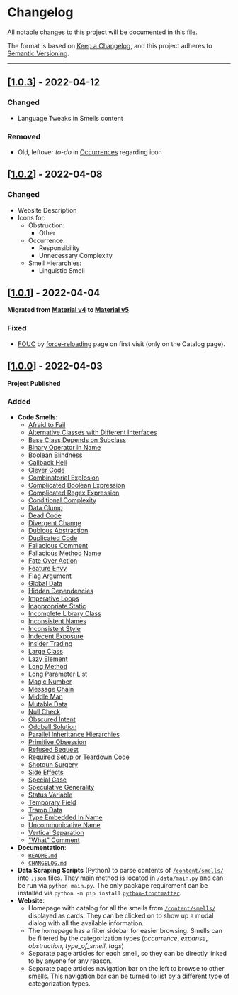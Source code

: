 # Changelog

All notable changes to this project will be documented in this file.

The format is based on [Keep a Changelog](https://keepachangelog.com/en/1.0.0/), and this project adheres to [Semantic Versioning](https://semver.org/spec/v2.0.0.html).

---

## [[1.0.3]] - 2022-04-12

### Changed

- Language Tweaks in Smells content

### Removed

- Old, leftover _to-do_ in [Occurrences](../src/model/Occurrences.tsx) regarding icon

## [[1.0.2]] - 2022-04-08

### Changed

- Website Description
- Icons for:
  - Obstruction:
    - Other
  - Occurrence:
    - Responsibility
    - Unnecessary Complexity
  - Smell Hierarchies:
    - Linguistic Smell

## [[1.0.1]] - 2022-04-04

**Migrated from [Material v4](https://v4.mui.com/) to [Material v5](https://mui.com/)**

### Fixed

- [FOUC](https://en.wikipedia.org/wiki/Flash_of_unstyled_content) by [force-reloading](../src/utils/reloadPageOnFirstVisit.ts) page on first visit (only on the Catalog page).

## [[1.0.0]] - 2022-04-03

**Project Published**

### Added

- **Code Smells**:
  - [Afraid to Fail](../content/smells/afraid-to-fail.md)
  - [Alternative Classes with Different Interfaces](../content/smells/alternative-classes-with-different-interfaces.md)
  - [Base Class Depends on Subclass](../content/smells/base-class-depends-on-subclass.md)
  - [Binary Operator in Name](../content/smells/binary-operator-in-name.md)
  - [Boolean Blindness](../content/smells/boolean-blindness.md)
  - [Callback Hell](../content/smells/callback-hell.md)
  - [Clever Code](../content/smells/clever-code.md)
  - [Combinatorial Explosion](../content/smells/combinatorial-explosion.md)
  - [Complicated Boolean Expression](../content/smells/combinatorial-explosion.md)
  - [Complicated Regex Expression](../content/smells/complicated-regex-expression.md)
  - [Conditional Complexity](../content/smells/conditional-complexity.md)
  - [Data Clump](../content/smells/data-clump.md)
  - [Dead Code](../content/smells/dead-code.md)
  - [Divergent Change](../content/smells/divergent-change.md)
  - [Dubious Abstraction](../content/smells/dubious-abstraction.md)
  - [Duplicated Code](../content/smells/duplicated-code.md)
  - [Fallacious Comment](../content/smells/fallacious-comment.md)
  - [Fallacious Method Name](../content/smells/fallacious-method-name.md)
  - [Fate Over Action](../content/smells/fate-over-action.md)
  - [Feature Envy](../content/smells/feature-envy.md)
  - [Flag Argument](../content/smells/flag-argument.md)
  - [Global Data](../content/smells/global-data.md)
  - [Hidden Dependencies](../content/smells/hidden-dependencies.md)
  - [Imperative Loops](../content/smells/imperative-loops.md)
  - [Inappropriate Static](../content/smells/inappropriate-static.md)
  - [Incomplete Library Class](../content/smells/incomplete-library-class.md)
  - [Inconsistent Names](../content/smells/inconsistent-names.md)
  - [Inconsistent Style](../content/smells/inconsistent-style.md)
  - [Indecent Exposure](../content/smells/indecent-exposure.md)
  - [Insider Trading](../content/smells/insider-trading.md)
  - [Large Class](../content/smells/large-class.md)
  - [Lazy Element](../content/smells/lazy-element.md)
  - [Long Method](../content/smells/long-method.md)
  - [Long Parameter List](../content/smells/long-parameter-list.md)
  - [Magic Number](../content/smells/magic-number.md)
  - [Message Chain](../content/smells/message-chain.md)
  - [Middle Man](../content/smells/middle-man.md)
  - [Mutable Data](../content/smells/mutable-data.md)
  - [Null Check](../content/smells/null-check.md)
  - [Obscured Intent](../content/smells/obscured-intent.md)
  - [Oddball Solution](../content/smells/oddball-solution.md)
  - [Parallel Inheritance Hierarchies](../content/smells/parallel-inheritance-hierarchies.md)
  - [Primitive Obsession](../content/smells/primitive-obsession.md)
  - [Refused Bequest](../content/smells/refused-bequest.md)
  - [Required Setup or Teardown Code](../content/smells/required-setup-or-teardown-code.md)
  - [Shotgun Surgery](../content/smells/shotgun-surgery.md)
  - [Side Effects](../content/smells/side-effects.md)
  - [Special Case](../content/smells/special-case.md)
  - [Speculative Generality](../content/smells/speculative-generality.md)
  - [Status Variable](../content/smells/status-variable.md)
  - [Temporary Field](../content/smells/temporary-field.md)
  - [Tramp Data](../content/smells/tramp-data.md)
  - [Type Embedded In Name](../content/smells/type-embedded-in-name.md)
  - [Uncommunicative Name](../content/smells/uncommunicative-name.md)
  - [Vertical Separation](../content/smells/vertical-separation.md)
  - ["What" Comment](../content/smells/what-comment.md)
- **Documentation**:
  - [`README.md`](../README.md)
  - [`CHANGELOG.md`](CHANGELOG.md)
- **Data Scraping Scripts** (Python) to parse contents of [`/content/smells/`](../content/smells/) into `.json` files. They main method is located in [`/data/main.py`](../data/main.py) and can be run via `python main.py`. The only package requirement can be installed via `python -m pip install` [`python-frontmatter`](https://pypi.org/project/python-frontmatter/).
- **Website**:
  - Homepage with catalog for all the smells from [`/content/smells/`](../content/smells/) displayed as cards. They can be clicked on to show up a modal dialog with all the available information.
  - The homepage has a filter sidebar for easier browsing. Smells can be filtered by the categorization types (_occurrence_, _expanse_, _obstruction_, _type_of_smell_, _tags_)
  - Separate page articles for each smell, so they can be directly linked to by anyone for any reason.
  - Separate page articles navigation bar on the left to browse to other smells. This navigation bar can be turned to list by a different type of categorization types.

[1.0.3]: https://github.com/Luzkan/smells/releases/tag/1.0.3
[1.0.2]: https://github.com/Luzkan/smells/releases/tag/1.0.2
[1.0.1]: https://github.com/Luzkan/smells/releases/tag/1.0.1
[1.0.0]: https://github.com/Luzkan/smells/releases/tag/1.0.0
